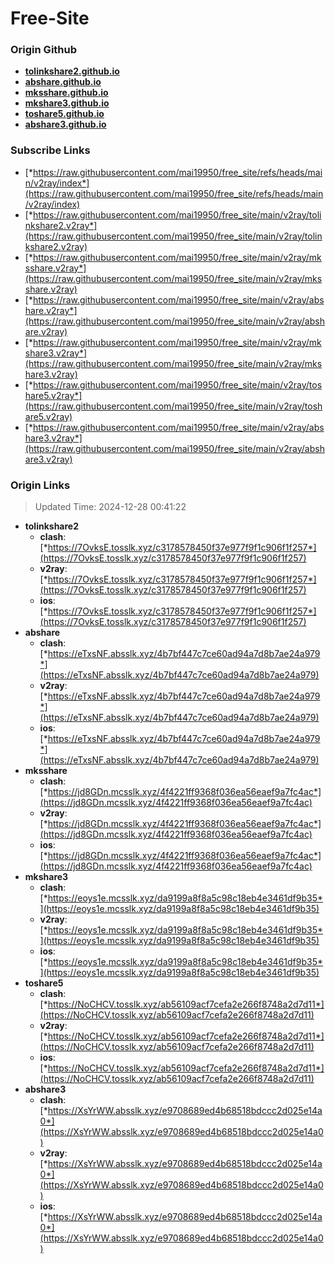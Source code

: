 # Free-Site

### Origin Github

- [**tolinkshare2.github.io**](https://github.com/tolinkshare2/tolinkshare2.github.io)
- [**abshare.github.io**](https://github.com/abshare/abshare.github.io)
- [**mksshare.github.io**](https://github.com/mksshare/mksshare.github.io)
- [**mkshare3.github.io**](https://github.com/mkshare3/mkshare3.github.io)
- [**toshare5.github.io**](https://github.com/toshare5/toshare5.github.io)
- [**abshare3.github.io**](https://github.com/abshare3/abshare3.github.io)

### Subscribe Links

- [*https://raw.githubusercontent.com/mai19950/free_site/refs/heads/main/v2ray/index*](https://raw.githubusercontent.com/mai19950/free_site/refs/heads/main/v2ray/index)
- [*https://raw.githubusercontent.com/mai19950/free_site/main/v2ray/tolinkshare2.v2ray*](https://raw.githubusercontent.com/mai19950/free_site/main/v2ray/tolinkshare2.v2ray)
- [*https://raw.githubusercontent.com/mai19950/free_site/main/v2ray/mksshare.v2ray*](https://raw.githubusercontent.com/mai19950/free_site/main/v2ray/mksshare.v2ray)
- [*https://raw.githubusercontent.com/mai19950/free_site/main/v2ray/abshare.v2ray*](https://raw.githubusercontent.com/mai19950/free_site/main/v2ray/abshare.v2ray)
- [*https://raw.githubusercontent.com/mai19950/free_site/main/v2ray/mkshare3.v2ray*](https://raw.githubusercontent.com/mai19950/free_site/main/v2ray/mkshare3.v2ray)
- [*https://raw.githubusercontent.com/mai19950/free_site/main/v2ray/toshare5.v2ray*](https://raw.githubusercontent.com/mai19950/free_site/main/v2ray/toshare5.v2ray)
- [*https://raw.githubusercontent.com/mai19950/free_site/main/v2ray/abshare3.v2ray*](https://raw.githubusercontent.com/mai19950/free_site/main/v2ray/abshare3.v2ray)

### Origin Links

> Updated Time: 2024-12-28 00:41:22

- **tolinkshare2**
  - **clash**: [*https://7OvksE.tosslk.xyz/c3178578450f37e977f9f1c906f1f257*](https://7OvksE.tosslk.xyz/c3178578450f37e977f9f1c906f1f257)
  - **v2ray**: [*https://7OvksE.tosslk.xyz/c3178578450f37e977f9f1c906f1f257*](https://7OvksE.tosslk.xyz/c3178578450f37e977f9f1c906f1f257)
  - **ios**: [*https://7OvksE.tosslk.xyz/c3178578450f37e977f9f1c906f1f257*](https://7OvksE.tosslk.xyz/c3178578450f37e977f9f1c906f1f257)
- **abshare**
  - **clash**: [*https://eTxsNF.absslk.xyz/4b7bf447c7ce60ad94a7d8b7ae24a979*](https://eTxsNF.absslk.xyz/4b7bf447c7ce60ad94a7d8b7ae24a979)
  - **v2ray**: [*https://eTxsNF.absslk.xyz/4b7bf447c7ce60ad94a7d8b7ae24a979*](https://eTxsNF.absslk.xyz/4b7bf447c7ce60ad94a7d8b7ae24a979)
  - **ios**: [*https://eTxsNF.absslk.xyz/4b7bf447c7ce60ad94a7d8b7ae24a979*](https://eTxsNF.absslk.xyz/4b7bf447c7ce60ad94a7d8b7ae24a979)
- **mksshare**
  - **clash**: [*https://jd8GDn.mcsslk.xyz/4f4221ff9368f036ea56eaef9a7fc4ac*](https://jd8GDn.mcsslk.xyz/4f4221ff9368f036ea56eaef9a7fc4ac)
  - **v2ray**: [*https://jd8GDn.mcsslk.xyz/4f4221ff9368f036ea56eaef9a7fc4ac*](https://jd8GDn.mcsslk.xyz/4f4221ff9368f036ea56eaef9a7fc4ac)
  - **ios**: [*https://jd8GDn.mcsslk.xyz/4f4221ff9368f036ea56eaef9a7fc4ac*](https://jd8GDn.mcsslk.xyz/4f4221ff9368f036ea56eaef9a7fc4ac)
- **mkshare3**
  - **clash**: [*https://eoys1e.mcsslk.xyz/da9199a8f8a5c98c18eb4e3461df9b35*](https://eoys1e.mcsslk.xyz/da9199a8f8a5c98c18eb4e3461df9b35)
  - **v2ray**: [*https://eoys1e.mcsslk.xyz/da9199a8f8a5c98c18eb4e3461df9b35*](https://eoys1e.mcsslk.xyz/da9199a8f8a5c98c18eb4e3461df9b35)
  - **ios**: [*https://eoys1e.mcsslk.xyz/da9199a8f8a5c98c18eb4e3461df9b35*](https://eoys1e.mcsslk.xyz/da9199a8f8a5c98c18eb4e3461df9b35)
- **toshare5**
  - **clash**: [*https://NoCHCV.tosslk.xyz/ab56109acf7cefa2e266f8748a2d7d11*](https://NoCHCV.tosslk.xyz/ab56109acf7cefa2e266f8748a2d7d11)
  - **v2ray**: [*https://NoCHCV.tosslk.xyz/ab56109acf7cefa2e266f8748a2d7d11*](https://NoCHCV.tosslk.xyz/ab56109acf7cefa2e266f8748a2d7d11)
  - **ios**: [*https://NoCHCV.tosslk.xyz/ab56109acf7cefa2e266f8748a2d7d11*](https://NoCHCV.tosslk.xyz/ab56109acf7cefa2e266f8748a2d7d11)
- **abshare3**
  - **clash**: [*https://XsYrWW.absslk.xyz/e9708689ed4b68518bdccc2d025e14a0*](https://XsYrWW.absslk.xyz/e9708689ed4b68518bdccc2d025e14a0)
  - **v2ray**: [*https://XsYrWW.absslk.xyz/e9708689ed4b68518bdccc2d025e14a0*](https://XsYrWW.absslk.xyz/e9708689ed4b68518bdccc2d025e14a0)
  - **ios**: [*https://XsYrWW.absslk.xyz/e9708689ed4b68518bdccc2d025e14a0*](https://XsYrWW.absslk.xyz/e9708689ed4b68518bdccc2d025e14a0)

